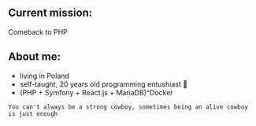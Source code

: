 ## Current mission:

Comeback to PHP

## About me:

- living in Poland
- self-taught, 20 years old programming entushiast 🐳
- (PHP + Symfony + React.js + MariaDB)^Docker

```
You can't always be a strong cowboy, sometimes being an alive cowboy is just enough
```
